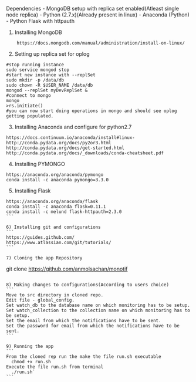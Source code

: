 Dependencies - MongoDB setup with replica set enabled(Atleast single node replica)
             - Python (2.7.x)(Already present in linux)
             - Anaconda (Python)
             - Python Flask with httpauth
             
1) Installing MongoDB
```
    https://docs.mongodb.com/manual/administration/install-on-linux/
```
2) Setting up replica set for oplog
```
#stop running instance
sudo service mongod stop
#start new instance with --replSet
sudo mkdir -p /data/db
sudo chown -R $USER_NAME /data/db
mongod --replSet myDevReplSet &
#connect to mongo
mongo
>rs.initiate()
#you can now start doing operations in mongo and should see oplog getting populated.
```

3) Installing Anaconda and configure for python2.7
```
https://docs.continuum.io/anaconda/install#linux-
http://conda.pydata.org/docs/py2or3.html
http://conda.pydata.org/docs/get-started.html
http://conda.pydata.org/docs/_downloads/conda-cheatsheet.pdf
```

4) Installing PYMONGO
```
https://anaconda.org/anaconda/pymongo
conda install -c anaconda pymongo=3.3.0
```

5) Installing Flask
````
https://anaconda.org/anaconda/flask
conda install -c anaconda flask=0.11.1
conda install -c melund flask-httpauth=2.3.0
```

6) Installing git and configurations
```
https://guides.github.com/
https://www.atlassian.com/git/tutorials/
```

7) Cloning the app Repository
````
git clone https://github.com/anmolsachan/monotif
````

8) Making changes to configurations(According to users choice)
```
Move to src directory in cloned repo.
Edit file - global_config.
Set watch_db to the database name on which monitoring has to be setup.
Set watch_collection to the collection name on which monitoring has to be setup.
Set the email from which the notifications have to be sent.
Set the password for email from which the notifications have to be sent.
```

9) Running the app
```
From the cloned rep run the make the file run.sh executable
  chmod +x run.sh
Execute the file run.sh from terminal
  ./run.sh`
```
